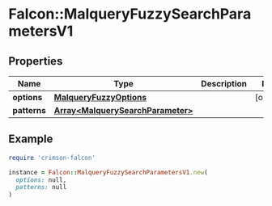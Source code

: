 # Falcon::MalqueryFuzzySearchParametersV1

## Properties

| Name | Type | Description | Notes |
| ---- | ---- | ----------- | ----- |
| **options** | [**MalqueryFuzzyOptions**](MalqueryFuzzyOptions.md) |  | [optional] |
| **patterns** | [**Array&lt;MalquerySearchParameter&gt;**](MalquerySearchParameter.md) |  |  |

## Example

```ruby
require 'crimson-falcon'

instance = Falcon::MalqueryFuzzySearchParametersV1.new(
  options: null,
  patterns: null
)
```

